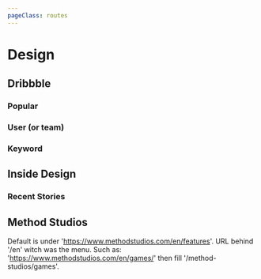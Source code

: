 ```yaml
---
pageClass: routes
---
```


# Design

## Dribbble

### Popular

<RouteEn path="/dribbble/popular/:timeframe?" example="/dribbble/popular" :paramsDesc="['support the following values: week, month, year and ever']" />

### User (or team)

<RouteEn path="/dribbble/user/:name" example="/dribbble/user/google" :paramsDesc="['username, available in user\'s homepage URL']" />

### Keyword

<RouteEn path="/dribbble/keyword/:keyword" example="/dribbble/keyword/player" :paramsDesc="['desired keyword']" />

## Inside Design

### Recent Stories

<RouteEn author="miaoyafeng" example="/invisionapp/inside-design" path="/invisionapp/inside-design">
</RouteEn>

## Method Studios

<Route author="MisteryMonster" example="/method-studios/games" path="/method-studios" :paramsDesc="[' URL behind /en,link '/games', '/episodic'']">

Default is under 'https://www.methodstudios.com/en/features'.
URL behind '/en' witch was the menu. Such as: 'https://www.methodstudios.com/en/games/' then fill '/method-studios/games'.

</RoutenEn>
